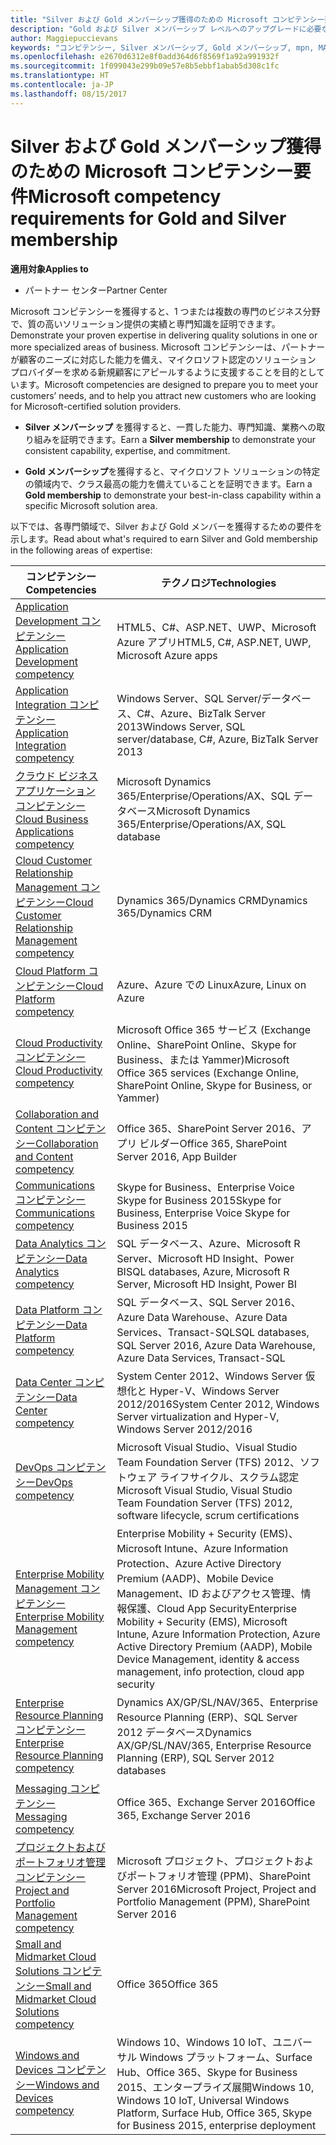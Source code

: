 ```yaml
---
title: "Silver および Gold メンバーシップ獲得のための Microsoft コンピテンシー要件 | パートナー センター"
description: "Gold および Silver メンバーシップ レベルへのアップグレードに必要な要件を説明します。"
author: Maggiepuccievans
keywords: "コンピテンシー, Silver メンバーシップ, Gold メンバーシップ, mpn, MAPS, 能力, Microsoft Partner Network, ネットワーク メンバーップ"
ms.openlocfilehash: e2670d6312e8f0add364d6f8569f1a92a991932f
ms.sourcegitcommit: 1f099043e299b09e57e8b5ebbf1abab5d308c1fc
ms.translationtype: HT
ms.contentlocale: ja-JP
ms.lasthandoff: 08/15/2017
---
```

# <a name="microsoft-competency-requirements-for-gold-and-silver-membership"></a><span data-ttu-id="b1694-104">Silver および Gold メンバーシップ獲得のための Microsoft コンピテンシー要件</span><span class="sxs-lookup"><span data-stu-id="b1694-104">Microsoft competency requirements for Gold and Silver membership</span></span>

**<span data-ttu-id="b1694-105">適用対象</span><span class="sxs-lookup"><span data-stu-id="b1694-105">Applies to</span></span>**

-  <span data-ttu-id="b1694-106">パートナー センター</span><span class="sxs-lookup"><span data-stu-id="b1694-106">Partner Center</span></span>

<span data-ttu-id="b1694-107">Microsoft コンピテンシーを獲得すると、1 つまたは複数の専門のビジネス分野で、質の高いソリューション提供の実績と専門知識を証明できます。</span><span class="sxs-lookup"><span data-stu-id="b1694-107">Demonstrate your proven expertise in delivering quality solutions in one or more specialized areas of business.</span></span> <span data-ttu-id="b1694-108">Microsoft コンピテンシーは、パートナーが顧客のニーズに対応した能力を備え、マイクロソフト認定のソリューション プロバイダーを求める新規顧客にアピールするように支援することを目的としています。</span><span class="sxs-lookup"><span data-stu-id="b1694-108">Microsoft competencies are designed to prepare you to meet your customers’ needs, and to help you attract new customers who are looking for Microsoft-certified solution providers.</span></span>

- <span data-ttu-id="b1694-109">**Silver メンバーシップ** を獲得すると、一貫した能力、専門知識、業務への取り組みを証明できます。</span><span class="sxs-lookup"><span data-stu-id="b1694-109">Earn a **Silver membership** to demonstrate your consistent capability, expertise, and commitment.</span></span>

- <span data-ttu-id="b1694-110">**Gold メンバーシップ**を獲得すると、マイクロソフト ソリューションの特定の領域内で、クラス最高の能力を備えていることを証明できます。</span><span class="sxs-lookup"><span data-stu-id="b1694-110">Earn a **Gold membership** to demonstrate your best-in-class capability within a specific Microsoft solution area.</span></span>

<span data-ttu-id="b1694-111">以下では、各専門領域で、Silver および Gold メンバーを獲得するための要件を示します。</span><span class="sxs-lookup"><span data-stu-id="b1694-111">Read about what's required to earn Silver and Gold membership in the following areas of expertise:</span></span>


| <span data-ttu-id="b1694-112">コンピテンシー</span><span class="sxs-lookup"><span data-stu-id="b1694-112">Competencies</span></span>  | <span data-ttu-id="b1694-113">テクノロジ</span><span class="sxs-lookup"><span data-stu-id="b1694-113">Technologies</span></span> |
|   ------------------   |   -------   |
| [<span data-ttu-id="b1694-114">Application Development コンピテンシー</span><span class="sxs-lookup"><span data-stu-id="b1694-114">Application Development competency</span></span>](competency-application-development.md) | <span data-ttu-id="b1694-115">HTML5、C#、ASP.NET、UWP、Microsoft Azure アプリ</span><span class="sxs-lookup"><span data-stu-id="b1694-115">HTML5, C#, ASP.NET, UWP, Microsoft Azure apps</span></span> |
| [<span data-ttu-id="b1694-116">Application Integration コンピテンシー</span><span class="sxs-lookup"><span data-stu-id="b1694-116">Application Integration competency</span></span>](competency-application-integration.md) | <span data-ttu-id="b1694-117">Windows Server、SQL Server/データベース、C#、Azure、BizTalk Server 2013</span><span class="sxs-lookup"><span data-stu-id="b1694-117">Windows Server, SQL server/database, C#, Azure, BizTalk Server 2013</span></span>|
| [<span data-ttu-id="b1694-118">クラウド ビジネス アプリケーション コンピテンシー</span><span class="sxs-lookup"><span data-stu-id="b1694-118">Cloud Business Applications competency</span></span>](competency-cloud-business-applications.md)| <span data-ttu-id="b1694-119">Microsoft Dynamics 365/Enterprise/Operations/AX、SQL データベース</span><span class="sxs-lookup"><span data-stu-id="b1694-119">Microsoft Dynamics 365/Enterprise/Operations/AX, SQL database</span></span> |
| [<span data-ttu-id="b1694-120">Cloud Customer Relationship Management コンピテンシー</span><span class="sxs-lookup"><span data-stu-id="b1694-120">Cloud Customer Relationship Management competency</span></span>](competency-cloud-customer-relationship-management.md)| <span data-ttu-id="b1694-121">Dynamics 365/Dynamics CRM</span><span class="sxs-lookup"><span data-stu-id="b1694-121">Dynamics 365/Dynamics CRM</span></span> |
| [<span data-ttu-id="b1694-122">Cloud Platform コンピテンシー</span><span class="sxs-lookup"><span data-stu-id="b1694-122">Cloud Platform competency</span></span>](competency-cloud-platform.md)| <span data-ttu-id="b1694-123">Azure、Azure での Linux</span><span class="sxs-lookup"><span data-stu-id="b1694-123">Azure, Linux on Azure</span></span> |
| [<span data-ttu-id="b1694-124">Cloud Productivity コンピテンシー</span><span class="sxs-lookup"><span data-stu-id="b1694-124">Cloud Productivity competency</span></span>](competency-cloud-productivity.md)| <span data-ttu-id="b1694-125">Microsoft Office 365 サービス (Exchange Online、SharePoint Online、Skype for Business、または Yammer)</span><span class="sxs-lookup"><span data-stu-id="b1694-125">Microsoft Office 365 services (Exchange Online, SharePoint Online, Skype for Business, or Yammer)</span></span>|
| [<span data-ttu-id="b1694-126">Collaboration and Content コンピテンシー</span><span class="sxs-lookup"><span data-stu-id="b1694-126">Collaboration and Content competency</span></span>](competency-collaboration-and-content.md)| <span data-ttu-id="b1694-127">Office 365、SharePoint Server 2016、アプリ ビルダー</span><span class="sxs-lookup"><span data-stu-id="b1694-127">Office 365, SharePoint Server 2016, App Builder</span></span> |
| [<span data-ttu-id="b1694-128">Communications コンピテンシー</span><span class="sxs-lookup"><span data-stu-id="b1694-128">Communications competency</span></span>](competency-communications.md)| <span data-ttu-id="b1694-129">Skype for Business、Enterprise Voice Skype for Business 2015</span><span class="sxs-lookup"><span data-stu-id="b1694-129">Skype for Business, Enterprise Voice Skype for Business 2015</span></span> |
| [<span data-ttu-id="b1694-130">Data Analytics コンピテンシー</span><span class="sxs-lookup"><span data-stu-id="b1694-130">Data Analytics competency</span></span>](competency-data-analytics.md)| <span data-ttu-id="b1694-131">SQL データベース、Azure、Microsoft R Server、Microsoft HD Insight、Power BI</span><span class="sxs-lookup"><span data-stu-id="b1694-131">SQL databases, Azure, Microsoft R Server, Microsoft HD Insight, Power BI</span></span> |
| [<span data-ttu-id="b1694-132">Data Platform コンピテンシー</span><span class="sxs-lookup"><span data-stu-id="b1694-132">Data Platform competency</span></span>](competency-data-platform.md)| <span data-ttu-id="b1694-133">SQL データベース、SQL Server 2016、Azure Data Warehouse、Azure Data Services、Transact-SQL</span><span class="sxs-lookup"><span data-stu-id="b1694-133">SQL databases, SQL Server 2016, Azure Data Warehouse, Azure Data Services, Transact-SQL</span></span> |
| [<span data-ttu-id="b1694-134">Data Center コンピテンシー</span><span class="sxs-lookup"><span data-stu-id="b1694-134">Data Center competency</span></span>](competency-datacenter.md)| <span data-ttu-id="b1694-135">System Center 2012、Windows Server 仮想化と Hyper-V、Windows Server 2012/2016</span><span class="sxs-lookup"><span data-stu-id="b1694-135">System Center 2012, Windows Server virtualization and Hyper-V, Windows Server 2012/2016</span></span> |
| [<span data-ttu-id="b1694-136">DevOps コンピテンシー</span><span class="sxs-lookup"><span data-stu-id="b1694-136">DevOps competency</span></span>](competency-devops.md)| <span data-ttu-id="b1694-137">Microsoft Visual Studio、Visual Studio Team Foundation Server (TFS) 2012、ソフトウェア ライフサイクル、スクラム認定</span><span class="sxs-lookup"><span data-stu-id="b1694-137">Microsoft Visual Studio, Visual Studio Team Foundation Server (TFS) 2012, software lifecycle, scrum certifications</span></span> |
| [<span data-ttu-id="b1694-138">Enterprise Mobility Management コンピテンシー</span><span class="sxs-lookup"><span data-stu-id="b1694-138">Enterprise Mobility Management competency</span></span>](competency-enterprise-mobility-management.md)| <span data-ttu-id="b1694-139">Enterprise Mobility + Security (EMS)、Microsoft Intune、Azure Information Protection、Azure Active Directory Premium (AADP)、Mobile Device Management、ID およびアクセス管理、情報保護、Cloud App Security</span><span class="sxs-lookup"><span data-stu-id="b1694-139">Enterprise Mobility + Security (EMS), Microsoft Intune, Azure Information Protection, Azure Active Directory Premium (AADP), Mobile Device Management, identity & access management, info protection, cloud app security</span></span> |
| [<span data-ttu-id="b1694-140">Enterprise Resource Planning コンピテンシー</span><span class="sxs-lookup"><span data-stu-id="b1694-140">Enterprise Resource Planning competency</span></span>](competency-enterprise-resource-planning.md)| <span data-ttu-id="b1694-141">Dynamics AX/GP/SL/NAV/365、Enterprise Resource Planning (ERP)、SQL Server 2012 データベース</span><span class="sxs-lookup"><span data-stu-id="b1694-141">Dynamics AX/GP/SL/NAV/365, Enterprise Resource Planning (ERP), SQL Server 2012 databases</span></span>  |
| [<span data-ttu-id="b1694-142">Messaging コンピテンシー</span><span class="sxs-lookup"><span data-stu-id="b1694-142">Messaging competency</span></span>](competency-messaging.md)| <span data-ttu-id="b1694-143">Office 365、Exchange Server 2016</span><span class="sxs-lookup"><span data-stu-id="b1694-143">Office 365, Exchange Server 2016</span></span> |
| [<span data-ttu-id="b1694-144">プロジェクトおよびポートフォリオ管理コンピテンシー</span><span class="sxs-lookup"><span data-stu-id="b1694-144">Project and Portfolio Management competency</span></span>](competency-project-and-portfolio-management.md)| <span data-ttu-id="b1694-145">Microsoft プロジェクト、プロジェクトおよびポートフォリオ管理 (PPM)、SharePoint Server 2016</span><span class="sxs-lookup"><span data-stu-id="b1694-145">Microsoft Project, Project and Portfolio Management (PPM), SharePoint Server 2016</span></span>|
| [<span data-ttu-id="b1694-146">Small and Midmarket Cloud Solutions コンピテンシー</span><span class="sxs-lookup"><span data-stu-id="b1694-146">Small and Midmarket Cloud Solutions competency</span></span>](competency-small-and-midmarket-cloud-solutions.md)| <span data-ttu-id="b1694-147">Office 365</span><span class="sxs-lookup"><span data-stu-id="b1694-147">Office 365</span></span> |
| [<span data-ttu-id="b1694-148">Windows and Devices コンピテンシー</span><span class="sxs-lookup"><span data-stu-id="b1694-148">Windows and Devices competency</span></span>](competency-windows-and-devices.md)| <span data-ttu-id="b1694-149">Windows 10、Windows 10 IoT、ユニバーサル Windows プラットフォーム、Surface Hub、Office 365、Skype for Business 2015、エンタープライズ展開</span><span class="sxs-lookup"><span data-stu-id="b1694-149">Windows 10, Windows 10 IoT, Universal Windows Platform, Surface Hub, Office 365, Skype for Business 2015, enterprise deployment</span></span> |
